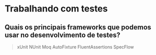 # Trabalhando com testes

## Quais os principais frameworks que podemos usar no desenvolvimento de testes?

> xUnit
> NUnit
> Moq
> AutoFixture
> FluentAssertions
> SpecFlow

